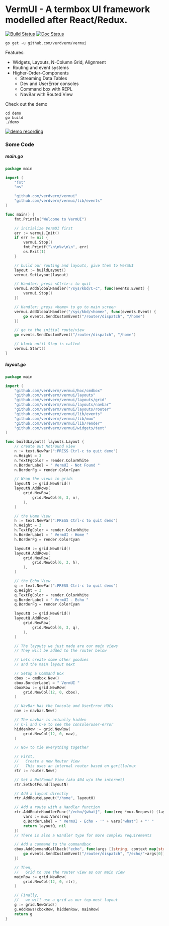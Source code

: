 # VermUI - A termbox UI framework modelled after React/Redux.

[![Build Status](https://travis-ci.org/verdverm/vermui.svg?branch=master)](https://travis-ci.org/verdverm/vermui)
[![Doc Status](https://godoc.org/github.com/verdverm/vermui?status.png)](https://godoc.org/github.com/verdverm/vermui)

```
go get -u github.com/verdverm/vermui
```

Features:

- Widgets, Layouts, N-Column Grid, Alignment
- Routing and event systems
- Higher-Order-Components
  - Streaming Data Tables
  - Dev and UserError consoles
  - Command box with REPL
  - NavBar with Routed View


Check out the demo

```
cd demo
go build
./demo
```

[![demo recording](https://asciinema.org/a/5Ar5981wDRTXyeJlqP1YLrtWw.png?t=1&theme=solarized-dark)](https://asciinema.org/a/5Ar5981wDRTXyeJlqP1YLrtWw?theme=solarized-dark)


### Some Code

##### main.go

```go
package main

import (
	"fmt"
	"os"

	"github.com/verdverm/vermui"
	"github.com/verdverm/vermui/lib/events"
)

func main() {
	fmt.Println("Welcome to VermUI")

	// initialize VermUI first
	err := vermui.Init()
	if err != nil {
		vermui.Stop()
		fmt.Printf("\n\n%v\n\n", err)
		os.Exit(1)
	}

	// build our routing and layouts, give them to VermUI
	layout := buildLayout()
	vermui.SetLayout(layout)

	// Handler: press <Ctrl>-c to quit
	vermui.AddGlobalHandler("/sys/kbd/C-c", func(events.Event) {
		vermui.Stop()
	})

	// Handler: press <home> to go to main screen
	vermui.AddGlobalHandler("/sys/kbd/<home>", func(events.Event) {
		go events.SendCustomEvent("/router/dispatch", "/home")
	})

	// go to the initial route/view
	go events.SendCustomEvent("/router/dispatch", "/home")

	// block until Stop is called
	vermui.Start()
}
```

##### layout.go

```go
package main

import (
	"github.com/verdverm/vermui/hoc/cmdbox"
	"github.com/verdverm/vermui/layouts"
	"github.com/verdverm/vermui/layouts/grid"
	"github.com/verdverm/vermui/layouts/navbar"
	"github.com/verdverm/vermui/layouts/router"
	"github.com/verdverm/vermui/lib/events"
	"github.com/verdverm/vermui/lib/mux"
	"github.com/verdverm/vermui/lib/render"
	"github.com/verdverm/vermui/widgets/text"
)

func buildLayout() layouts.Layout {
	// create out NotFound view
	n := text.NewPar(":PRESS Ctrl-c to quit demo")
	n.Height = 3
	n.TextFgColor = render.ColorWhite
	n.BorderLabel = " VermUI - Not Found "
	n.BorderFg = render.ColorCyan

	// Wrap the views in grids
	layoutN := grid.NewGrid()
	layoutN.AddRows(
		grid.NewRow(
			grid.NewCol(6, 3, n),
		),
	)

	// the Home View
	h := text.NewPar(":PRESS Ctrl-c to quit demo")
	h.Height = 3
	h.TextFgColor = render.ColorWhite
	h.BorderLabel = " VermUI - Home "
	h.BorderFg = render.ColorCyan

	layoutH := grid.NewGrid()
	layoutH.AddRows(
		grid.NewRow(
			grid.NewCol(6, 3, h),
		),
	)

	// the Echo View
	q := text.NewPar(":PRESS Ctrl-c to quit demo")
	q.Height = 3
	q.TextFgColor = render.ColorWhite
	q.BorderLabel = " VermUI - Echo "
	q.BorderFg = render.ColorCyan

	layoutQ := grid.NewGrid()
	layoutQ.AddRows(
		grid.NewRow(
			grid.NewCol(6, 3, q),
		),
	)

	// The layouts we just made are our main views
	// They will be added to the router below

	// Lets create some other goodies
	// and the main layout next

	// Setup a Command Box
	cbox := cmdbox.New()
	cbox.BorderLabel = " VermUI "
	cboxRow := grid.NewRow(
		grid.NewCol(12, 0, cbox),
	)

	// NavBar has the Console and UserError HOCs
	nav := navbar.New()

	// The navbar is actually hidden
	// C-l and C-e to see the console/user-error
	hiddenRow := grid.NewRow(
		grid.NewCol(12, 0, nav),
	)

	// Now to tie everything together

	// First,
	//   Create a new Router View
	//   This uses an internal router based on gorilla/mux
	rtr := router.New()

	// Set a NotFound View (aka 404 w/o the internet)
	rtr.SetNotFound(layoutN)

	// Add a layout directly
	rtr.AddRouteLayout("/home", layoutH)

	// Add a route with a Handler function
	rtr.AddRouteHandlerFunc("/echo/{what}", func(req *mux.Request) (layouts.Layout, error) {
		vars := mux.Vars(req)
		q.BorderLabel = " VermUI - Echo - '" + vars["what"] + "' "
		return layoutQ, nil
	})
	// There is also a Handler type for more complex requirements

	// Add a command to the commandbox
	cbox.AddCommandCallback("echo", func(args []string, context map[string]interface{}) {
		go events.SendCustomEvent("/router/dispatch", "/echo/"+args[0])
	})

	// Then,
	//   Grid to use the router view as our main view
	mainRow := grid.NewRow(
		grid.NewCol(12, 0, rtr),
	)

	// Finally,
	//   we will use a grid as our top-most layout
	g := grid.NewGrid()
	g.AddRows(cboxRow, hiddenRow, mainRow)
	return g
}
```
